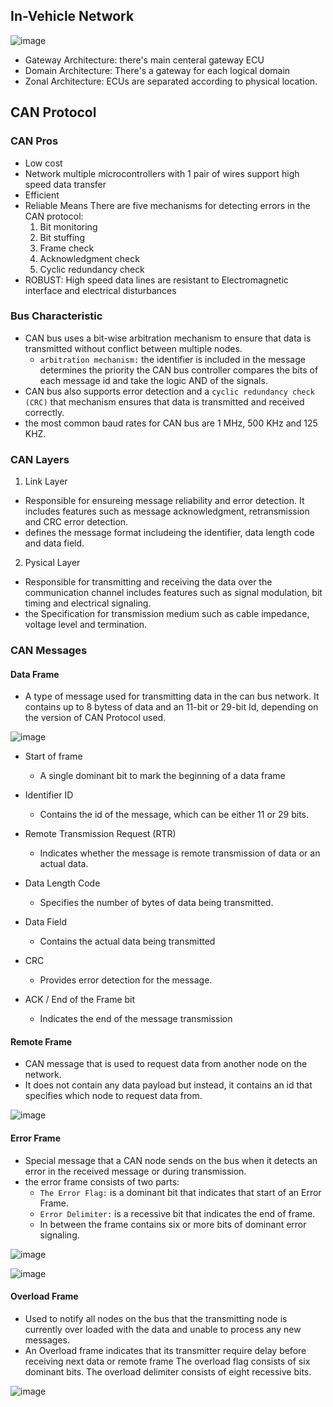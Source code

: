 
## In-Vehicle Network 

![image](https://github.com/MohamedBadr552002/Embedded-Systems/assets/108628976/2cc7dcfd-96ae-4868-9d5d-a567119f8ad8)

* Gateway Architecture: there's main centeral gateway ECU
* Domain Architecture: There's a gateway for each logical domain
* Zonal Architecture: ECUs are separated according to physical location. 

## CAN Protocol
### CAN Pros
* Low cost
* Network multiple microcontrollers with 1 pair of wires support high speed data transfer 
* Efficient
* Reliable Means There are five mechanisms for detecting errors in the CAN protocol:
  1) Bit monitoring
  2) Bit stuffing
  3) Frame check
  4) Acknowledgment check
  5) Cyclic redundancy check
* ROBUST: High speed data lines are resistant to Electromagnetic interface and electrical disturbances

### Bus Characteristic
* CAN bus uses a bit-wise arbitration mechanism to ensure that data is transmitted without conflict between multiple nodes.
  *  `arbitration mechanism:` the identifier is included in the message determines the priority the CAN bus controller compares the bits of each message id and take the logic AND of the signals. 
* CAN bus also supports error detection and a `cyclic redundancy check (CRC)` that mechanism ensures that data is transmitted and received correctly.
* the most common baud rates for CAN bus are 1 MHz, 500 KHz and 125 KHZ.

### CAN Layers
1) Link Layer
   
  *  Responsible for ensureing message reliability and error detection. It includes features such as message acknowledgment, retransmission and CRC error detection.
  *  defines the message format includeing the identifier, data length code and data field.

2) Pysical Layer

  * Responsible for transmitting and receiving the data over the communication channel includes features such as signal modulation, bit timing and electrical signaling.
  * the Specification for transmission medium such as cable impedance, voltage level and termination.

### CAN Messages

#### Data Frame

* A type of message used for transmitting data in the can bus network. It contains up to 8 bytess of data and an 11-bit or 29-bit Id, depending on the version of CAN Protocol used.

![image](https://github.com/MohamedBadr552002/Embedded-Systems/assets/108628976/49a2c40c-9292-42a9-a61e-133ec21a5bae)


* Start of frame
  * A single dominant bit to mark the beginning of a data frame

*  Identifier ID
   * Contains the id of the message, which can be either 11 or 29 bits.

* Remote Transmission Request (RTR)
  * Indicates whether the message is remote transmission of data or an actual data.
 
* Data Length Code
  * Specifies the number of bytes of data being transmitted.
 
* Data Field
   * Contains the actual data being transmitted
  
* CRC
  * Provides error detection for the message.

* ACK / End of the Frame bit
  * Indicates the end of the message transmission 


#### Remote Frame

* CAN message that is used to request data from another node on the network.
* It does not contain any data payload but instead, it contains an id that specifies which node to request data from.

![image](https://github.com/MohamedBadr552002/Embedded-Systems/assets/108628976/2e9747fe-04da-490b-b9dd-fb57fb62d267)

#### Error Frame

* Special message that a CAN node sends on the bus when it detects an error in the received message or during transmission.
* the error frame consists of two parts:
  * `The Error Flag:` is a dominant bit that indicates that start of an Error Frame.
  * `Error Delimiter:` is a recessive bit that indicates the end of frame.
  * In between the frame contains six or more bits of dominant error signaling. 

![image](https://github.com/MohamedBadr552002/Embedded-Systems/assets/108628976/4c1112aa-f23d-4112-88a4-fb20aff57d28)

![image](https://github.com/MohamedBadr552002/Embedded-Systems/assets/108628976/85edeb9d-df74-4be5-b41a-1215ab72bae6)


#### Overload Frame

* Used to notify all nodes on the bus that the transmitting node is currently over loaded with the data and unable to process any new messages.
*  An Overload frame indicates that its transmitter require delay before receiving next data or remote frame The overload flag consists of six dominant bits. The overload delimiter consists of eight recessive bits. 

![image](https://github.com/MohamedBadr552002/Embedded-Systems/assets/108628976/0da74759-4938-4899-bbe8-6c2884f5cf9e)



